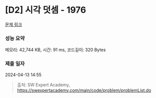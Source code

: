 # [D2] 시각 덧셈 - 1976 

[문제 링크](https://swexpertacademy.com/main/code/problem/problemDetail.do?contestProbId=AV5PttaaAZIDFAUq) 

### 성능 요약

메모리: 42,744 KB, 시간: 91 ms, 코드길이: 320 Bytes

### 제출 일자

2024-04-13 14:55



> 출처: SW Expert Academy, https://swexpertacademy.com/main/code/problem/problemList.do